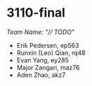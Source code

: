 # 3110-final
*Team Name: "// TODO"*
- Erik Pedersen, ep563
- Runxin (Leo) Qian, rq48
- Evan Yang, ey285
- Major Zangari, maz76
- Aden Zhao, akz7
